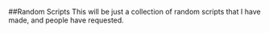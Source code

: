##Random Scripts
This will be just a collection of random scripts that I have made, and people have requested.